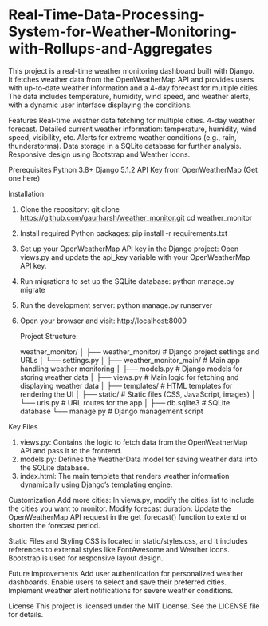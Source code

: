 # Real-Time-Data-Processing-System-for-Weather-Monitoring-with-Rollups-and-Aggregates
This project is a real-time weather monitoring dashboard built with Django. It fetches weather data from the OpenWeatherMap API and provides users with up-to-date weather information and a 4-day forecast for multiple cities. The data includes temperature, humidity, wind speed, and weather alerts, with a dynamic user interface displaying the conditions.

Features
Real-time weather data fetching for multiple cities.
4-day weather forecast.
Detailed current weather information: temperature, humidity, wind speed, visibility, etc.
Alerts for extreme weather conditions (e.g., rain, thunderstorms).
Data storage in a SQLite database for further analysis.
Responsive design using Bootstrap and Weather Icons.


Prerequisites
Python 3.8+
Django 5.1.2
API Key from OpenWeatherMap (Get one here)

Installation
1. Clone the repository:
   git clone https://github.com/gaurharsh/weather_monitor.git
cd weather_monitor

2. Install required Python packages:
    pip install -r requirements.txt
3. Set up your OpenWeatherMap API key in the Django project:
    Open views.py and update the api_key variable with your OpenWeatherMap API key.
4. Run migrations to set up the SQLite database:
    python manage.py migrate
5. Run the development server:
   python manage.py runserver

6. Open your browser and visit: http://localhost:8000

   Project Structure:
   
   weather_monitor/
│
├── weather_monitor/           # Django project settings and URLs
│   └── settings.py
│
├── weather_monitor_main/      # Main app handling weather monitoring
│   ├── models.py              # Django models for storing weather data
│   ├── views.py               # Main logic for fetching and displaying weather data
│   ├── templates/             # HTML templates for rendering the UI
│   ├── static/                # Static files (CSS, JavaScript, images)
│   └── urls.py                # URL routes for the app
│
├── db.sqlite3                 # SQLite database
└── manage.py                  # Django management script

Key Files
1. views.py: Contains the logic to fetch data from the OpenWeatherMap API and pass it to the frontend.
2. models.py: Defines the WeatherData model for saving weather data into the SQLite database.
3. index.html: The main template that renders weather information dynamically using Django’s templating engine.

Customization
Add more cities: In views.py, modify the cities list to include the cities you want to monitor.
Modify forecast duration: Update the OpenWeatherMap API request in the get_forecast() function to extend or shorten the forecast period.

Static Files and Styling
CSS is located in static/styles.css, and it includes references to external styles like FontAwesome and Weather Icons.
Bootstrap is used for responsive layout design.

Future Improvements
Add user authentication for personalized weather dashboards.
Enable users to select and save their preferred cities.
Implement weather alert notifications for severe weather conditions.

License
This project is licensed under the MIT License. See the LICENSE file for details.
